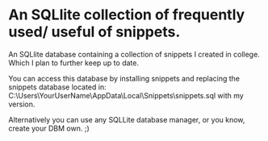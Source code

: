 # An SQLlite collection of frequently used/ useful of snippets. 

An SQLlite database containing a collection of snippets I created in college. Which I plan to further keep up to date.
 
You can access this database by installing snippets and replacing the snippets database located in: C:\Users\YourUserName\AppData\Local\Snippets\snippets.sql with my version.

Alternatively you can use any SQLLite database manager, or you know, create your DBM own. ;)
